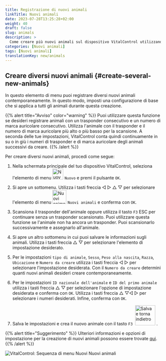 ```yaml
---
title: Registrazione di nuovi animali
linkTitle: Nuovi animali
date: 2023-07-28T13:25:28+02:00
weight: 40
draft: false
slug: animals
description: >
  Come creare più nuovi animali sul dispositivo VitalControl utilizzando una singola azione.
categories: [Nuovi animali]
tags: [Nuovi animali]
translationKey: new/animals
---
```

## Creare diversi nuovi animali {#create-several-new-animals}

In questo elemento di menu puoi registrare diversi nuovi animali contemporaneamente. In questo modo, imposti una configurazione di base che si applica a tutti gli animali durante questa creazione.

{{% alert title="Avviso" color="warning" %}}
Puoi utilizzare questa funzione se desideri registrare animali con un trasponder consecutivo e un numero di marca auricolare consecutivo. Utilizza l'animale con il trasponder e il numero di marca auricolare più alto o più basso per la scansione. A seconda delle tue impostazioni, VitalControl conta quindi continuamente in su o in giù i numeri di trasponder e di marca auricolare degli animali successivi da creare.
{{% /alert %}}

Per creare diversi nuovi animali, procedi come segue:

1. Nella schermata principale del tuo dispositivo VitalControl, seleziona l'elemento di menu <img src="/icons/main/new-animal.svg" width="35" align="bottom" alt="Nuovo animale" /> `Nuovo` e premi il pulsante `OK`.

2. Si apre un sottomenu. Utilizza i tasti freccia ◁ ▷ △ ▽ per selezionare l'elemento di menu <img src="/icons/main/new-animals.svg" width="45" align="bottom" alt="Nuovi animali" /> `Nuovi animali` e conferma con `OK`.

3. Scansiona il trasponder dell'animale oppure utilizza il tasto `F3` ESC per continuare senza un trasponder scansionato. Puoi utilizzare questa funzione se l'animale non ha ancora un trasponder. Puoi scansionarlo successivamente e assegnarlo all'animale.

4. Si apre un altro sottomenu in cui puoi salvare le informazioni sugli animali. Utilizza i tasti freccia △ ▽ per selezionare l'elemento di impostazione desiderato.

5. Per le impostazioni `tipo di animale`, `Sesso`, `Peso alla nascita`, `Razza`, `Ubicazione` e `Numero da creare` utilizza i tasti freccia ◁ ▷ per selezionare l'impostazione desiderata. Con il `Numero da creare` determini quanti nuovi animali desideri creare contemporaneamente.

6. Per le impostazioni `ID nazionale dell'animale` e `ID del primo animale` utilizza i tasti freccia △ ▽ per selezionare l'opzione di impostazione desiderata e conferma con `OK`. Utilizza i tasti freccia △ ▽◁ ▷ per selezionare i numeri desiderati. Infine, conferma con `OK`.


7. Salva le impostazioni e crea il nuovo animale con il tasto `F3` &nbsp;<img src="/icons/footer/save_exit.svg" width="65" align="bottom" alt="Salva e torna indietro" />&nbsp;.

{{% alert title="Suggerimento" %}}
Ulteriori informazioni e opzioni di impostazione per la creazione di nuovi animali possono essere trovate [qui](../../settings/animal-registration/).
{{% /alert %}}

   ![VitalControl: Sequenza di menu Nuovi Nuovi animali](../images/newanimals.png "Crea nuovi animali")
